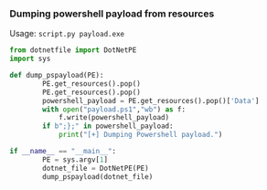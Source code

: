 ### Dumping powershell payload from resources

Usage: `script.py payload.exe`
```py
from dotnetfile import DotNetPE
import sys

def dump_pspayload(PE):
        PE.get_resources().pop()
        PE.get_resources().pop()
        powershell_payload = PE.get_resources().pop()['Data']
        with open("payload.ps1","wb") as f:
            f.write(powershell_payload)
        if b";};" in powershell_payload:
            print("[+] Dumping Powershell payload.")

if __name__ == "__main__":
        PE = sys.argv[1]
        dotnet_file = DotNetPE(PE)
        dump_pspayload(dotnet_file)
```

